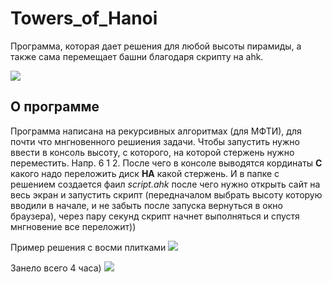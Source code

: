 # Towers_of_Hanoi   
Программа, которая дает решения для любой высоты пирамиды, а также сама перемещает башни благодаря скрипту на ahk.
 
 ![](https://github.com/Stas-inside/Towers_of_Hanoi/blob/main/Hanoi-solution/Add/Sequence%2001.gif)
 
 ## О программе
 Программа написана на рекурсивных алгоритмах (для МФТИ), для почти что мнгновенного решиения задачи.
 Чтобы запустить нужно ввести в консоль высоту, с которого, на которой стержень нужно переместить. Напр. 6 1 2.
 После чего в консоле выводятся кординаты **С** какого надо переложить диск **НА** какой стержень.
 И в папке с решением создается фаил *script.ahk* после чего нужно открыть сайт на весь экран
 и запустить скрипт (передначалом выбрать высоту которую вводили в начале, и не забыть после запуска вернуться в окно браузера),
 через пару секунд скрипт начнет выполняться и спустя мнгновение все переложит))
 
 Пример решения с восми плитками
 ![](https://github.com/Stas-inside/Towers_of_Hanoi/blob/main/Hanoi-solution/Add/Win.PNG)
 
 Занело всего 4 часа)
 ![](https://github.com/Stas-inside/Towers_of_Hanoi/blob/main/Hanoi-solution/Add/Time.PNG)
